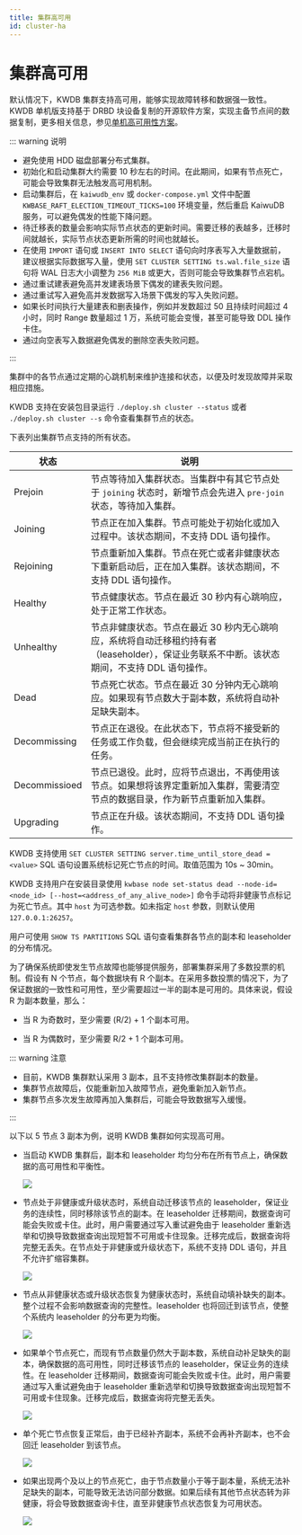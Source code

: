 ```yaml
---
title: 集群高可用
id: cluster-ha
---
```


# 集群高可用

默认情况下，KWDB 集群支持高可用，能够实现故障转移和数据强一致性。
KWDB 单机版支持基于 DRBD 块设备复制的开源软件方案，实现主备节点间的数据复制，更多相关信息，参见[单机高可用性方案](../best-practices/single-ha.md)。

::: warning 说明

- 避免使用 HDD 磁盘部署分布式集群。
- 初始化和启动集群大约需要 10 秒左右的时间。在此期间，如果有节点死亡，可能会导致集群无法触发高可用机制。
- 启动集群后，在 `kaiwudb_env` 或 `docker-compose.yml` 文件中配置 `KWBASE_RAFT_ELECTION_TIMEOUT_TICKS=100` 环境变量，然后重启 KaiwuDB 服务，可以避免偶发的性能下降问题。
- 待迁移表的数量会影响实际节点状态的更新时间。需要迁移的表越多，迁移时间就越长，实际节点状态更新所需的时间也就越长。
- 在使用 `IMPORT` 语句或 `INSERT INTO SELECT` 语句向时序表写入大量数据前，建议根据实际数据写入量，使用 `SET CLUSTER SETTING ts.wal.file_size` 语句将 WAL 日志大小调整为 `256 MiB` 或更大，否则可能会导致集群节点宕机。
- 通过重试建表避免高并发建表场景下偶发的建表失败问题。
- 通过重试写入避免高并发数据写入场景下偶发的写入失败问题。
- 如果长时间执行大量建表和删表操作，例如并发数超过 50 且持续时间超过 4 小时，同时 Range 数量超过 1 万，系统可能会变慢，甚至可能导致 DDL 操作卡住。
- 通过向空表写入数据避免偶发的删除空表失败问题。

:::

集群中的各节点通过定期的心跳机制来维护连接和状态，以便及时发现故障并采取相应措施。

KWDB 支持在安装包目录运行 `./deploy.sh cluster --status` 或者 `./deploy.sh cluster --s` 命令查看集群节点的状态。

下表列出集群节点支持的所有状态。

|     状态      |                                                         说明                                                          |
|---------------|-----------------------------------------------------------------------------------------------------------------------|
| Prejoin       | 节点等待加入集群状态。当集群中有其它节点处于 `joining` 状态时，新增节点会先进入 `pre-join` 状态，等待加入集群。                               |
| Joining       | 节点正在加入集群。节点可能处于初始化或加入过程中。该状态期间，不支持 DDL 语句操作。                                 |
| Rejoining     | 节点重新加入集群。节点在死亡或者非健康状态下重新启动后，正在加入集群。该状态期间，不支持 DDL 语句操作。                       |
| Healthy       | 节点健康状态。节点在最近 30 秒内有心跳响应，处于正常工作状态。                                                              |
| Unhealthy     | 节点非健康状态。节点在最近 30 秒内无心跳响应，系统将自动迁移租约持有者（leaseholder），保证业务联系不中断。该状态期间，不支持 DDL 语句操作。 |
| Dead          | 节点死亡状态。节点在最近 30 分钟内无心跳响应。如果现有节点数大于副本数，系统将自动补足缺失副本。                            |
| Decommissing | 节点正在退役。在此状态下，节点将不接受新的任务或工作负载，但会继续完成当前正在执行的任务。                            |
| Decommissioed | 节点已退役。此时，应将节点退出，不再使用该节点。如果想将该界定重新加入集群，需要清空节点的数据目录，作为新节点重新加入集群。                    |
| Upgrading     | 节点正在升级。该状态期间，不支持 DDL 语句操作。                                                                           |

KWDB 支持使用 `SET CLUSTER SETTING server.time_until_store_dead = <value>` SQL 语句设置系统标记死亡节点的时间。取值范围为 10s ~ 30min。

KWDB 支持用户在安装目录使用 `kwbase node set-status dead --node-id=<node_id> [--host=<address_of_any_alive_node>]` 命令手动将非健康节点标记为死亡节点。其中 `host` 为可选参数。如未指定 `host` 参数，则默认使用 `127.0.0.1:26257`。

用户可使用 `SHOW TS PARTITIONS` SQL 语句查看集群各节点的副本和 leaseholder 的分布情况。

为了确保系统即使发生节点故障也能够提供服务，部署集群采用了多数投票的机制。假设有 N 个节点，每个数据块有 R 个副本。在采用多数投票的情况下，为了保证数据的一致性和可用性，至少需要超过一半的副本是可用的。具体来说，假设 R 为副本数量，那么：

- 当 R 为奇数时，至少需要 (R/2) + 1 个副本可用。

- 当 R 为偶数时，至少需要 R/2 + 1 个副本可用。

::: warning 注意

- 目前，KWDB 集群默认采用 3 副本，且不支持修改集群副本的数量。
- 集群节点故障后，仅能重新加入故障节点，避免重新加入新节点。
- 集群节点多次发生故障再加入集群后，可能会导致数据写入缓慢。

:::

以下以 5 节点 3 副本为例，说明 KWDB 集群如何实现高可用。

- 当启动 KWDB 集群后，副本和 leaseholder 均匀分布在所有节点上，确保数据的高可用性和平衡性。

    ![](../static/db-operation/MvVLbJDm1ov4PExRWUpclIUSnWc.png)

- 节点处于非健康或升级状态时，系统自动迁移该节点的 leaseholder，保证业务的连续性，同时移除该节点的副本。在 leaseholder 迁移期间，数据查询可能会失败或卡住。此时，用户需要通过写入重试避免由于 leaseholder 重新选举和切换导致数据查询出现短暂不可用或卡住现象。迁移完成后，数据查询将完整无丢失。在节点处于非健康或升级状态下，系统不支持 DDL 语句，并且不允许扩缩容集群。

    ![](../static/db-operation/AQSObEF58ovpltxkqP9cMP6mnAe.png)

- 节点从非健康状态或升级状态恢复为健康状态时，系统自动填补缺失的副本。整个过程不会影响数据查询的完整性。leaseholder 也将回迁到该节点，使整个系统内 leaseholder 的分布更为均衡。

    ![](../static/db-operation/Lr9BbkDEmoml8txTtLmcgYKcnEb.png)

- 如果单个节点死亡，而现有节点数量仍然大于副本数，系统自动补足缺失的副本，确保数据的高可用性，同时迁移该节点的 leaseholder，保证业务的连续性。在 leaseholder 迁移期间，数据查询可能会失败或卡住。此时，用户需要通过写入重试避免由于 leaseholder 重新选举和切换导致数据查询出现短暂不可用或卡住现象。迁移完成后，数据查询将完整无丢失。

    ![](../static/db-operation/GzdmbeCRQog82fxJZ8RcDmv6ntb.png)

- 单个死亡节点恢复正常后，由于已经补齐副本，系统不会再补齐副本，也不会回迁 leaseholder 到该节点。

    ![](../static/db-operation/WGyfbxGZHoo0aIxcZw6cMO1inBd.png)

- 如果出现两个及以上的节点死亡，由于节点数量小于等于副本量，系统无法补足缺失的副本，可能导致无法访问部分数据。如果后续有其他节点状态转为非健康，将会导致数据查询卡住，直至非健康节点状态恢复为可用状态。

    ![](../static/db-operation/JsnIbiDRboKiH5xBnFdcplYAnQb.png)
